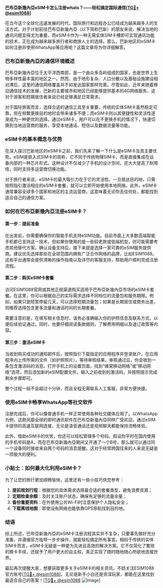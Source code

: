 **巴布亞新幾內亞eSIM卡怎么注册whats？——轻松搞定国际通信[[TG💪+ @esim1088](https://t.me/s/esim1088)]**

在当今这个全球化迅速发展的时代，国际旅行和远程办公已经成为越来越多人的生活方式。对于计划前往巴布亞新幾內亞（以下简称巴新）的朋友来说，解决当地的通讯问题显得尤为重要。而eSIM卡作为一种无需实体SIM卡槽即可实现通讯功能的技术，正在成为越来越多旅行者和商旅人士的选择。那么，巴新地区的eSIM卡如何注册并使用WhatsApp等应用呢？这篇文章将为你详细解答。

### 巴布亞新幾內亞的通信环境概述

巴布亞新幾內亞位于太平洋西南部，是一个由众多岛屿组成的国家，也是世界上生物多样性最丰富的地区之一。然而，由于地形复杂、人口分散以及基础设施建设相对滞后，这里的通信网络覆盖并不如发达国家那样完善。尽管如此，近年来随着移动通信技术的发展，巴新的主要城市和地区已经能够提供基本的4G网络服务，这对于游客和短期居住者来说已经足够满足日常需求。

对于国际旅客而言，选择合适的通信工具至关重要。传统的实体SIM卡虽然稳定可靠，但在频繁更换目的地时会带来诸多不便；而eSIM卡则以其便捷性和灵活性逐渐成为一种更优的选择。通过eSIM卡，用户可以在不更换手机的情况下，快速切换到当地运营商的服务，享受本地通话、短信以及数据流量等功能。

### eSIM卡的基本概念与优势

在深入探讨巴新地区的eSIM卡之前，我们先来了解一下什么是eSIM卡及其主要优势。eSIM是嵌入式SIM卡的简称，它不同于传统物理SIM卡，而是直接集成在设备内部的一种芯片形式。这种设计不仅减少了手机的设计空间，还大大提高了耐用性，同时支持多运营商切换功能。

对于旅行者来说，eSIM卡的最大吸引力在于它的灵活性。一旦抵达目的地，只需按照指引激活相应的eSIM卡套餐，就可以立即开始使用本地网络。此外，eSIM卡通常兼容全球多个国家和地区的主流运营商，这意味着无论你去往何处，都能找到适合自己的通信方案。

### 如何在巴布亞新幾內亞注册eSIM卡？

#### 第一步：提前准备

在出发前，你需要确保你的智能手机支持eSIM功能。目前市面上大多数高端智能手机都已支持这一技术，但如果你使用的是一些较老款或低端机型，则可能需要考虑其他替代方案。确认设备支持后，接下来就是选择一家可靠的eSIM服务提供商。建议优先选择那些在全球范围内拥有广泛合作网络的品牌，比如ESIM1088。这些平台通常会提供清晰的操作指南以及详尽的客服支持，帮助用户顺利完成注册流程。

#### 第二步：购买eSIM卡套餐

访问ESIM1088官网或其他正规渠道购买适用于巴布亞新幾內亞市场的eSIM卡套餐。在这里，你可以根据自己的实际需求选择不同档位的流量包和服务期限。例如，如果只是短暂停留几天，可以选择短期流量包；如果是长期居住或商务出差，则推荐选择包含更多流量和通话时间的长期套餐。

需要注意的是，在填写相关信息时，请务必准确输入你的护照信息及联系方式，以便后续验证通过。同时，也要仔细阅读条款细则，了解费用明细以及退订政策等内容。

#### 第三步：激活eSIM卡

当收到购买成功的通知邮件后，按照指引下载指定的应用程序并登录账户。在应用程序内上传所需的文件（如护照照片），等待审核结果。审核通过后，你会收到一条包含激活码的消息。打开手机上的设置页面，找到“蜂窝移动网络”或“移动网络”选项，然后添加新的eSIM配置文件。输入之前收到的激活码，并按照提示完成剩余步骤即可。

整个过程一般不会超过十分钟，而且全程无需联系人工客服，非常方便快捷。

### 使用eSIM卡畅享WhatsApp等社交软件

注册完成后，你可以像普通手机一样正常使用各种社交媒体应用了。以WhatsApp为例，这款风靡全球的即时通讯软件在巴布亞新幾內亞同样广受欢迎。通过eSIM卡提供的高速互联网连接，无论是语音通话还是视频聊天都能保持流畅体验。

此外，借助eSIM卡的优势，你还可以轻松管理多个号码。假设你平时在国内使用的手机号码是A，而在巴布亞新幾內亞期间又开通了一个B号，那么就可以通过同一个设备同时接收来自两个号码的消息提醒。这对于经常跨国往来的人来说无疑是一项极大的便利。

### 小贴士：如何最大化利用eSIM卡？

为了让您的旅行更加顺畅愉快，这里还有一些小技巧供您参考：

1. **提前规划行程**：根据您的具体需求选择最合适的套餐类型，避免浪费资源；
2. **定期检查余额**：及时关注账户状态，确保有足够的流量余量；
3. **备份重要资料**：在外使用公共Wi-Fi时注意保护个人隐私安全；
4. **下载离线地图**：即使没有网络也能依靠GPS导航找到目的地。

### 结语

综上所述，巴布亞新幾內亞的eSIM卡注册流程其实并不复杂，只要事先做好充分准备，并遵循官方指导一步步操作，就能轻松搞定所有事宜。相较于传统的实体SIM卡而言，eSIM卡无疑是一种更为先进且高效的解决方案。它不仅简化了繁琐的换卡手续，还赋予了用户更大的自主权，真正实现了随时随地随心所欲地连接世界。

最后再次提醒大家，想要获取更多关于eSIM卡的相关资讯，不妨关注ESIM1088官方账号[[TG💪+ @esim1088](https://t.me/s/esim1088)]。无论是新手小白还是资深玩家，都能在这里找到最适合自己的答案！[[TG💪+ @esim1088](https://t.me/s/esim1088) ![Image](https://i.postimg.cc/4NQfJmqS/Snipaste-2025-05-13-00-14-12.png)]